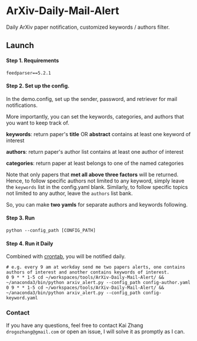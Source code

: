 # ArXiv-Daily-Mail-Alert

Daily ArXiv paper notification, customized keywords / authors filter.



## Launch

#### Step 1. Requirements

```shell
feedparser==5.2.1
```



#### Step 2. Set up the config.

In the demo.config, set up the sender, password, and retriever for mail notifications.

More importantly, you can set the keywords, categories, and authors that you want to keep track of.

**keywords**: return paper's **title** OR **abstract** contains at least one keyword of interest

**authors**: return paper's author list contains at least one author of interest

**categories**: return paper at least belongs to one of the named categories



Note that only papers that **met all above three factors** will be returned. Hence, to follow specific authors not limited to any keyword, simply leave the `keywords` list in the config.yaml blank. Similarly, to follow specific topics not limited to any author, leave the `authors` list bank.

So, you can make **two yamls** for separate authors and keywords following.



#### Step 3. Run

```shell
python --config_path [CONFIG_PATH]
```



#### Step 4. Run it Daily

Combined with [crontab](https://www.ibm.com/docs/en/aix/7.2?topic=c-crontab-command), you will be notified daily.

```shell
# e.g. every 9 am at workday send me two papers alerts, one contains authors of interest and another contains keywords of interest.
0 9 * * 1-5 cd ~/workspaces/tools/ArXiv-Daily-Mail-Alert/ && ~/anaconda3/bin/python arxiv_alert.py --config_path config-author.yaml
0 9 * * 1-5 cd ~/workspaces/tools/ArXiv-Daily-Mail-Alert/ && ~/anaconda3/bin/python arxiv_alert.py --config_path config-keyword.yaml
```



### Contact

If you have any questions, feel free to contact Kai Zhang `drogozhang@gmail.com` or open an issue, I will solve it as promptly as I can.
